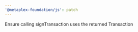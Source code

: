 ```yaml
---
'@metaplex-foundation/js': patch
---
```


Ensure calling signTransaction uses the returned Transaction
